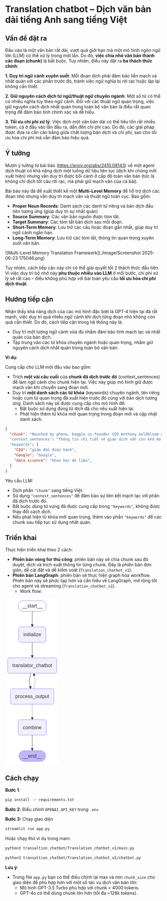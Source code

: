 # Translation chatbot – Dịch văn bản dài tiếng Anh sang tiếng Việt

## Vấn đề đặt ra
Đầu vào là một văn bản rất dài, vượt quá giới hạn mà một mô hình ngôn ngữ lớn (LLM) có thể xử lý trong một lần. Do đó, **việc chia nhỏ văn bản thành các đoạn (chunk)** là bắt buộc. Tuy nhiên, điều này đặt ra **ba thách thức chính**:

**1. Duy trì ngữ cảnh xuyên suốt**: Mỗi đoạn dịch phải đảm bảo liền mạch và nhất quán với các phần trước đó, tránh việc ngữ nghĩa bị rời rạc hoặc lặp lại không cần thiết.

**2. Giữ nguyên cách dịch từ ngữ/thuật ngữ chuyên ngành**: Một số từ có thể có nhiều nghĩa tùy theo ngữ cảnh. Đối với các thuật ngữ quan trọng, việc giữ nguyên cách dịch nhất quán trong toàn bộ văn bản là điều rất quan trọng để đảm bảo tính chính xác và dễ hiểu.

**3. Tối ưu chi phí xử lý**: Việc dịch một văn bản dài có thể tiêu tốn rất nhiều token, cả ở đầu vào lẫn đầu ra, dẫn đến chi phí cao. Do đó, các giải pháp được đưa ra cần cân bằng giữa chất lượng bản dịch và chi phí, sao cho tối ưu hóa chi phí mà vẫn đảm bảo hiệu quả.

## Ý tưởng

Mượn ý tưởng từ bài báo (https://arxiv.org/abs/2410.08143) về một agent dịch thuật có khả năng dịch một luồng dữ liệu liên tục (dịch khi chúng mới xuất hiện) nhưng vẫn duy trì được bối cảnh ở cấp độ toàn văn bản (tức là không chỉ dịch tốt câu rời rạc, mà phải giữ mạch văn của cả bài). 

Bài báo này đã đề xuất thiết kế một **Multi-Level Memory** để hỗ trợ dịch các đoạn nhỏ nhưng vẫn duy trì mạch văn và thuật ngữ toàn cục. Bao gồm:
- **Proper Noun Records**: Danh sách các danh từ riêng và bản dịch đầu tiên tương ứng (giúp duy trì sự nhất quán)
- **Source Summary**: Các văn bản nguồn được tóm tắt.
- **Target Summary**: Các tóm tắt bản dịch sau mỗi đoạn.
- **Short-Term Memory**: Lưu trữ các câu hoặc đoạn gần nhất, giúp duy trì ngữ cảnh ngắn hạn.
- **Long-Term Memory**: Lưu trữ các tóm tắt, thông tin quan trọng xuyên suốt văn bản.

![Multi-Level Memory Translation Framework](./image/Screenshot 2025-06-23 175046.png)


Tuy nhiên, cách tiếp cận này chỉ có thể giải quyết tốt 2 thách thức đầu tiên. Vì việc duy trì bộ nhớ này **phụ thuộc nhiều vào LLM** ở mỗi bước, chi phí xử lý sẽ rất cao – điều không phù hợp với bài toán yêu cầu **tối ưu hóa chi phí dịch thuật**.

## Hướng tiếp cận

Nhận thấy khả năng dịch của các mô hình đặc biệt là GPT-4 hiện tại đã rất mạnh, việc duy trì quá nhiều ngữ cảnh khi dịch từng đoạn nhỏ không còn quá cần thiết. Do đó, cách tiếp cận trong hệ thống này là:
- Duy trì một lượng ngữ cảnh vừa đủ nhằm đảm bảo tính mạch lạc và nhất quán của bản dịch.
- Tập trung vào các từ khóa chuyên ngành hoặc quan trọng, nhằm giữ nguyên cách dịch nhất quán trong toàn bộ văn bản.

**Ví dụ**: 

Cung cấp cho LLM một đầu vào bao gồm:
- Trích **một vài câu cuối** của **chunk đã dịch trước đó** (context_sentences) để làm ngữ cảnh cho chunk hiện tại. Việc này giúp mô hình giữ được mạch văn khi chuyển sang đoạn mới.
- Duy trì **một danh sách các từ khóa** (keywords) chuyên ngành, tên riêng hoặc cụm từ quan trọng đã xuất hiện trước đó cùng với bản dịch tương ứng. Danh sách này sẽ được cung cấp cho mô hình để:
  - Bắt buộc sử dụng đúng từ dịch đã cho nếu xuất hiện lại.
  - Phát hiện thêm từ khóa mới quan trọng trong đoạn mới và cập nhật danh sách.
```json
{
  "chunk": "Reached by phone, Kaggle co-founder CEO Anthony Goldbloom declined to deny that the acquisition is happening..."
  "context_sentences": "Thông tin chi tiết về giao dịch vẫn còn khá mơ hồ, nhưng vì Google sẽ tổ chức hội nghị Cloud Next tại San Francisco vào tuần này nên thông báo chính thức có thể sẽ được đưa ra sớm nhất là   vào ngày mai."
  "keywords": {
    "CEO": "giám đốc điều hành",
    "Google": "Google",
    "data science": "khoa học dữ liệu",
  }
}
```
Yêu cầu LLM:
- Dịch phần `"chunk"` sang tiếng Việt.
- Sử dụng `"context_sentences"` để đảm bảo sự liên kết mạch lạc với phần đã dịch trước đó.
- Bắt buộc dùng từ vựng đã được cung cấp trong `"keywords"`, không được thay đổi cách dịch.
-	Nếu phát hiện từ khóa mới quan trọng, thêm vào phần `"keywords"` để các chunk sau tiếp tục sử dụng nhất quán.

## Triển khai

Thực hiện triển khai theo 2 cách:
- **Phiên bản vòng for thủ công**: phiên bản này sẽ chia chunk sau đó duyệt, dich và trích xuất thông tin từng chunk. Đây là phiên bản đơn giản, dễ cài đặt và dễ kiểm soát (`Translation_chatbot_v1`).
- **Phiên bản LangGraph**: phiên bản sẽ thực hiện graph hóa workflow. Phiên bản này sẽ phức tạp hơn và cần hiểu về LangGraph, mở rộng tốt cho agent và streaming (`Translation_chatbot_v2`).
  - Work flow:
    
![Workflow](./image/output.png)

## Cách chạy

**Bước 1**: 

```bash
pip install -r requirements.txt
```

**Bước 2**: Điều chỉnh `OPENAI_API_KEY` trong `.env`


**Bước 3:** Chạy giao diện

```bash
streamlit run app.py
```

Hoặc chạy thử ví dụ trong main:

```bash
python3 transaltion_chatbot/Translation_chatbot_v1/main.py
```

```bash
python3 transaltion_chatbot/Translation_chatbot_v2/chatbot.py
```

**Lưu ý**:
- Trong file `app.py` bạn có thể điều chỉnh lại max và min `chunk_size` cho giao diện để phù hợp hơn với một số tác vụ dịch văn bản lớn:
  - Mô hình GPT-3.5 Turbo phù hợp với chunk < 4000 tokens.
  - GPT-4o có thể dùng chunk lớn hơn (tối đa ~128k tokens).
